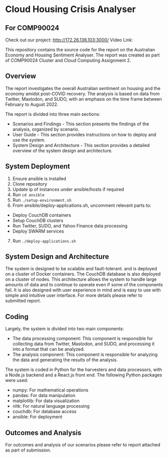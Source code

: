 # Cloud Housing Crisis Analyser
## For COMP90024

Check out our project: http://172.26.136.103:3000/
Video Link:

This repository contains the source code for the report on the Australian Economy and Housing Sentiment Analyser. The report was created as part of COMP90024 Cluster and Cloud Computing Assignment 2.

## Overview

The report investigates the overall Australian sentiment on housing and the economy amidst post-COVID recovery. The analysis is based on data from Twitter, Mastodon, and SUDO, with an emphasis on the time frame between February to August 2022.

The report is divided into three main sections:

- Scenarios and Findings - This section presents the findings of the analysis, organized by scenario.
- User Guide - This section provides instructions on how to deploy and use the system.
- System Design and Architecture - This section provides a detailed overview of the system design and architecture.

## System Deployment
1. Ensure ansible is installed
2. Clone repository
3. Update ip of instances under ansible/hosts if required
4. Run `cd ansible`
5. Run `./setup-environment.sh`
6. From ansible/deploy-applications.sh, uncomment relevant parts to:
  - Deploy CouchDB containers
  - Setup CouchDB clusters
  - Run Twitter, SUDO, and Yahoo Finance data processing
  - Deploy SWARM services
7. Run `./deploy-applications.sh`

## System Design and Architecture
The system is designed to be scalable and fault-tolerant. and is deployed on a cluster of Docker containers. The CouchDB database is also deployed on a cluster of nodes. This architecture allows the system to handle large amounts of data and to continue to operate even if some of the components fail. It is also designed with user experience in mind and is easy to use with simple and intuitive user interface. For more details please refer to submitted report.

## Coding
Largely, the system is divided into two main components:
- The data processing component: This component is responsible for collecting data from Twitter, Mastodon, and SUDO, and processing it into a format that can be analyzed.
- The analysis component: This component is responsible for analyzing the data and generating the results of the analysis.

The system is coded in Python for the harvesters and data processors, with a Node.js backend and a React.js front end. The following Python packages were used:
- numpy: For mathematical operations
- pandas: For data manipulation
- matplotlib: For data visualization
- nltk: For natural language processing
- couchdb: For database access
- ansible: For deployment

## Outcomes and Analysis
For outcomes and analysis of our scenarios please refer to report attached as part of submission.
